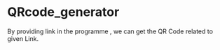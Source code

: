 # QRcode_generator
By providing link in the programme , we can get the QR Code related to given Link.
